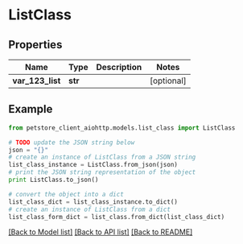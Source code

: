 # ListClass


## Properties

Name | Type | Description | Notes
------------ | ------------- | ------------- | -------------
**var_123_list** | **str** |  | [optional] 

## Example

```python
from petstore_client_aiohttp.models.list_class import ListClass

# TODO update the JSON string below
json = "{}"
# create an instance of ListClass from a JSON string
list_class_instance = ListClass.from_json(json)
# print the JSON string representation of the object
print ListClass.to_json()

# convert the object into a dict
list_class_dict = list_class_instance.to_dict()
# create an instance of ListClass from a dict
list_class_form_dict = list_class.from_dict(list_class_dict)
```
[[Back to Model list]](../README.md#documentation-for-models) [[Back to API list]](../README.md#documentation-for-api-endpoints) [[Back to README]](../README.md)


